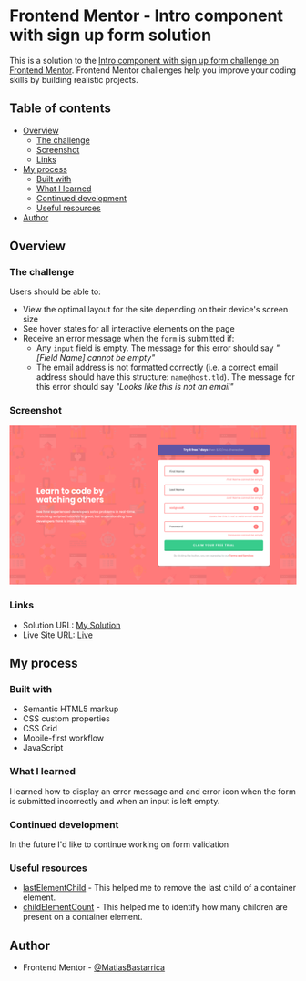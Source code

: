 # Frontend Mentor - Intro component with sign up form solution

This is a solution to the [Intro component with sign up form challenge on Frontend Mentor](https://www.frontendmentor.io/challenges/intro-component-with-signup-form-5cf91bd49edda32581d28fd1). Frontend Mentor challenges help you improve your coding skills by building realistic projects.

## Table of contents

- [Overview](#overview)
  - [The challenge](#the-challenge)
  - [Screenshot](#screenshot)
  - [Links](#links)
- [My process](#my-process)
  - [Built with](#built-with)
  - [What I learned](#what-i-learned)
  - [Continued development](#continued-development)
  - [Useful resources](#useful-resources)
- [Author](#author)

## Overview

### The challenge

Users should be able to:

- View the optimal layout for the site depending on their device's screen size
- See hover states for all interactive elements on the page
- Receive an error message when the `form` is submitted if:
  - Any `input` field is empty. The message for this error should say _"[Field Name] cannot be empty"_
  - The email address is not formatted correctly (i.e. a correct email address should have this structure: `name@host.tld`). The message for this error should say _"Looks like this is not an email"_

### Screenshot

![](./screenshot.png)

### Links

- Solution URL: [My Solution](https://your-solution-url.com)
- Live Site URL: [Live](https://matiasbastarrica.github.io/intro-component-with-sign-up-form/)

## My process

### Built with

- Semantic HTML5 markup
- CSS custom properties
- CSS Grid
- Mobile-first workflow
- JavaScript

### What I learned

I learned how to display an error message and and error icon when the form is submitted incorrectly and when an input is left empty.

### Continued development

In the future I'd like to continue working on form validation

### Useful resources

- [lastElementChild](https://developer.mozilla.org/en-US/docs/Web/API/Element/lastElementChild) - This helped me to remove the last child of a container element.
- [childElementCount](https://developer.mozilla.org/en-US/docs/Web/API/Element/childElementCount) - This helped me to identify how many children are present on a container element.

## Author

- Frontend Mentor - [@MatiasBastarrica](https://www.frontendmentor.io/profile/MatiasBastarrica)

